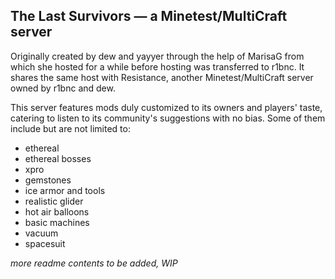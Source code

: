 ## The Last Survivors — a Minetest/MultiCraft server

Originally created by dew and yayyer through the help of MarisaG from which she hosted for a while before hosting was transferred to r1bnc. It shares the same host with Resistance, another Minetest/MultiCraft server owned by r1bnc and dew.

This server features mods duly customized to its owners and players' taste, catering to listen to its community's suggestions with no bias. Some of them include but are not limited to:
- ethereal
- ethereal bosses
- xpro
- gemstones
- ice armor and tools
- realistic glider
- hot air balloons
- basic machines
- vacuum
- spacesuit

*more readme contents to be added, WIP*
